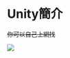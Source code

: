 # Unity簡介

~~你可以自己上網找~~

![](https://cdn.discordapp.com/attachments/900749956523130921/1012263242522959873/QQ20220825105144.jpg)
